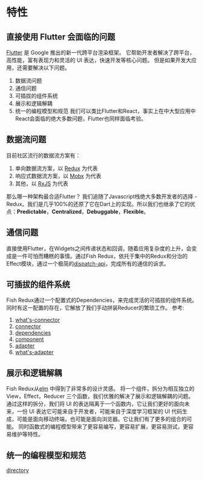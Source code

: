 # 特性

## 直接使用 Flutter 会面临的问题

[Flutter](https://github.com/flutter/flutter) 是 Google 推出的新一代跨平台渲染框架。
它帮助开发者解决了跨平台，高性能，富有表现力和灵活的 UI 表达，快速开发等核心问题。
但是如果开发大应用，还需要解决以下问题。
1. 数据流问题
2. 通信问题
3. 可插拔的组件系统
4. 展示和逻辑解耦
5. 统一的编程模型和规范
我们可以类比Flutter和React，事实上在中大型应用中React会面临的绝大多数问题，Flutter也同样面临考验。

## 数据流问题

目前社区流行的数据流方案有：
1. 单向数据流方案，以 [Redux](https://github.com/reduxjs/redux) 为代表
2. 响应式数据流方案，以 [Mobx](https://github.com/mobxjs/mobx) 为代表
3. 其他，以 [RxJS](https://github.com/ReactiveX/RxJS) 为代表

那么哪一种架构最合适Flutter？
我们追随了Javascript栈绝大多数开发者的选择 - Redux。我们是几乎100%的还原了它在Dart上的实现。所以我们也继承了它的优点：**Predictable**，**Centralized**，**Debuggable**，**Flexible**。

## 通信问题

直接使用Flutter，在Widgets之间传递状态和回调，随着应用复杂度的上升，会变成是一件可怕而糟糕的事情。通过Fish Redux，依托于集中的Redux和分治的Effect模块，通过一个极简的[dispatch-api](mechanism.md)，完成所有的通信的诉求。

## 可插拔的组件系统

Fish Redux通过一个配置式的Dependencies，来完成灵活的可插拔的组件系统。同时有这一配置的存在，它解放了我们手动拼装Reducer的繁琐工作。
参考:
1. [what's-connector](what's-connector.md)
2. [connector](connector.md)
3. [dependencies](dependencies.md)
4. [component](component.md)
5. [adapter](adapter.md)
6. [what's-adapter](what's-adapter.md)

## 展示和逻辑解耦

Fish Redux从[elm](https://guide.elm-lang.org/) 中得到了非常多的设计灵感。
将一个组件，拆分为相互独立的 View，Effect，Reducer 三个函数，我们优雅的解决了展示和逻辑解耦的问题。
通过这样的拆分，我们将 UI 的表达隔离于一个函数内，它让我们更好的面向未来，一份 UI 表达它可能来自于开发者，可能来自于深度学习框架的 UI 代码生成，可能是面向移动终端，也可能是面向浏览器。它让我们有了更多的组合的可能。
同时函数式的编程模型带来了更容易编写，更容易扩展，更容易测试，更容易维护等特性。

## 统一的编程模型和规范

[directory](directory.md)
